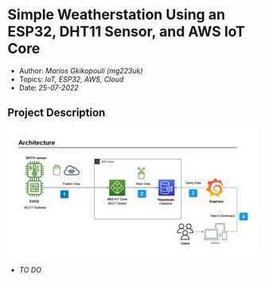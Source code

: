 # Simple Weatherstation Using an ESP32, DHT11 Sensor, and AWS IoT Core

- Author: _Marios Gkikopouli (mg223uk)_
- Topics: _IoT, ESP32, AWS, Cloud_
- Date: _25-07-2022_

## Project Description

![Architecture](https://github.com/M-Gkiko/ESP32_AWS_Weatherstation/blob/main/AWS_IoT.png)

- _TO DO_





